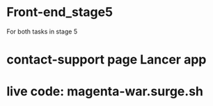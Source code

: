 # Front-end_stage5
For both tasks in stage 5

# contact-support page Lancer app
# live code: magenta-war.surge.sh
